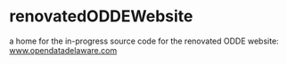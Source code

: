 # renovatedODDEWebsite
a home for the in-progress source code for the renovated ODDE website: www.opendatadelaware.com
